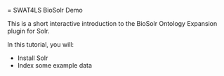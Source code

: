 = SWAT4LS BioSolr Demo

This is a short interactive introduction to the BioSolr Ontology Expansion plugin for Solr.

In this tutorial, you will:
 * Install Solr
 * Index some example data
